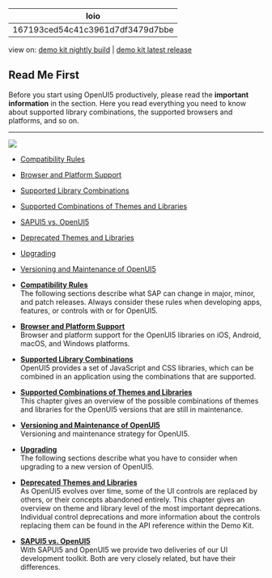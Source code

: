 <!-- loio167193ced54c41c3961d7df3479d7bbe -->

| loio |
| -----|
| 167193ced54c41c3961d7df3479d7bbe |

<div id="loio">

view on: [demo kit nightly build](https://openui5nightly.hana.ondemand.com/#/topic/167193ced54c41c3961d7df3479d7bbe) | [demo kit latest release](https://openui5.hana.ondemand.com/#/topic/167193ced54c41c3961d7df3479d7bbe)</div>

## Read Me First

Before you start using OpenUI5 productively, please read the **important information** in the section. Here you read everything you need to know about supported library combinations, the supported browsers and platforms, and so on.

***

![](loio3f296cdc8d764a25b8e7e749488a244d_LowRes.png)

-   [Compatibility Rules](Compatibility_Rules_91f0873.md)
-   [Browser and Platform Support](Browser_and_Platform_Support_74b59ef.md)
-   [Supported Library Combinations](Supported_Library_Combinations_363cd16.md)
-   [Supported Combinations of Themes and Libraries](Supported_Combinations_of_Themes_and_Libraries_38ff8c2.md)
-   [SAPUI5 vs. OpenUI5](SAPUI5_vs._OpenUI5_5982a97.md)
-   [Deprecated Themes and Libraries](Deprecated_Themes_and_Libraries_a87ca84.md)
-   [Upgrading](Upgrading_9638e4f.md)
-   [Versioning and Maintenance of OpenUI5](Versioning_and_Maintenance_of_OpenUI5_91f0214.md)

-   **[Compatibility Rules](Compatibility_Rules_91f0873.md "The following sections describe what SAP can change in major, minor, and patch
		releases. Always consider these rules when developing apps, features, or controls with or
		for OpenUI5.")**  
The following sections describe what SAP can change in major, minor, and patch releases. Always consider these rules when developing apps, features, or controls with or for OpenUI5.
-   **[Browser and Platform Support](Browser_and_Platform_Support_74b59ef.md "Browser and platform support for the OpenUI5 libraries on iOS,
		Android, macOS, and Windows platforms.")**  
Browser and platform support for the OpenUI5 libraries on iOS, Android, macOS, and Windows platforms.
-   **[Supported Library Combinations](Supported_Library_Combinations_363cd16.md "OpenUI5 provides a set of
		JavaScript and CSS libraries, which can be combined in an application using the combinations
		that are supported.")**  
OpenUI5 provides a set of JavaScript and CSS libraries, which can be combined in an application using the combinations that are supported.
-   **[Supported Combinations of Themes and Libraries](Supported_Combinations_of_Themes_and_Libraries_38ff8c2.md "This chapter gives an overview of the possible combinations of themes and libraries for
		the OpenUI5 versions that are
		still in maintenance.")**  
This chapter gives an overview of the possible combinations of themes and libraries for the OpenUI5 versions that are still in maintenance.
-   **[Versioning and Maintenance of OpenUI5](Versioning_and_Maintenance_of_OpenUI5_91f0214.md " Versioning and maintenance strategy for OpenUI5.")**  
 Versioning and maintenance strategy for OpenUI5.
-   **[Upgrading](Upgrading_9638e4f.md "The following sections describe what you have to consider when upgrading to a new version of OpenUI5.")**  
The following sections describe what you have to consider when upgrading to a new version of OpenUI5.
-   **[Deprecated Themes and Libraries](Deprecated_Themes_and_Libraries_a87ca84.md "As OpenUI5 evolves over time, some of the UI controls are replaced by others, or
		their concepts abandoned entirely. This chapter gives an overview on theme and library level of the most important deprecations. Individual control
		deprecations and more information about the controls replacing them can be found in the API reference within the Demo Kit.")**  
As OpenUI5 evolves over time, some of the UI controls are replaced by others, or their concepts abandoned entirely. This chapter gives an overview on theme and library level of the most important deprecations. Individual control deprecations and more information about the controls replacing them can be found in the API reference within the Demo Kit.
-   **[SAPUI5 vs. OpenUI5](SAPUI5_vs._OpenUI5_5982a97.md "With SAPUI5 and OpenUI5 we provide two deliveries of
		our UI development toolkit. Both are very closely related, but have their
		differences.")**  
With SAPUI5 and OpenUI5 we provide two deliveries of our UI development toolkit. Both are very closely related, but have their differences.

